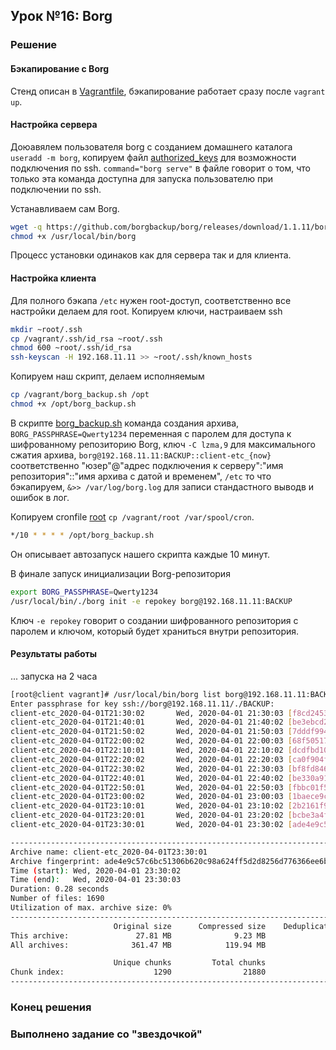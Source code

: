 ## Урок №16: **Borg**
### Решение
#### Бэкапирование с Borg
Стенд описан в [Vagrantfile](Vagrantfile), бэкапирование работает сразу после `vagrant up`.
#### Настройка сервера
Доюавялем пользователя borg с созданием домашнего каталога `useradd -m borg`, копируем файл [authorized_keys](.ssh/authorized_keys) для возможности подключения по ssh.
`command="borg serve"` в файле говорит о том, что только эта команда доступна для запуска пользователю при подключении по ssh.

Устанавливаем cам Borg.
```bash
wget -q https://github.com/borgbackup/borg/releases/download/1.1.11/borg-linux64 -O /usr/local/bin/borg
chmod +x /usr/local/bin/borg
```
Процесс установки одинаков как для сервера так и для клиента.
#### Настройка клиента
Для полного бэкапа `/etc` нужен root-доступ, соответственно все настройки делаем для root.
Копируем ключи, настраиваем ssh
```bash
mkdir ~root/.ssh
cp /vagrant/.ssh/id_rsa ~root/.ssh
chmod 600 ~root/.ssh/id_rsa
ssh-keyscan -H 192.168.11.11 >> ~root/.ssh/known_hosts
```
Копируем наш скрипт, делаем исполняемым
```bash
cp /vagrant/borg_backup.sh /opt
chmod +x /opt/borg_backup.sh
```
В скрипте [borg_backup.sh](borg_backup.sh) команда создания архива, `BORG_PASSPHRASE=Qwerty1234` переменная с паролем для доступа к шифрованному репозиторию Borg, ключ `-C lzma,9` для максимального сжатия архива, `borg@192.168.11.11:BACKUP::client-etc_{now}` соответственно "юзер"@"адрес подключения к серверу":"имя репозитория"::"имя архива с датой и временем", `/etc` то что бэкапируем, `&>> /var/log/borg.log` для записи стандастного выводв и ошибок в лог.

Копируем cronfile [root](root) `cp /vagrant/root /var/spool/cron`.
```bash
*/10 * * * * /opt/borg_backup.sh
```
Он описывает автозапуск нашего скрипта каждые 10 минут.

В финале запуск инициализации Borg-репозитория
```bash
export BORG_PASSPHRASE=Qwerty1234
/usr/local/bin/./borg init -e repokey borg@192.168.11.11:BACKUP
```
Ключ `-e repokey` говорит о создании шифрованного репозитория с паролем и ключом, который будет храниться внутри репозитория.
#### Результаты работы
... запуска на 2 часа
```bash
[root@client vagrant]# /usr/local/bin/borg list borg@192.168.11.11:BACKUP
Enter passphrase for key ssh://borg@192.168.11.11/./BACKUP: 
client-etc_2020-04-01T21:30:02       Wed, 2020-04-01 21:30:03 [f8cd2453294785a6280ecfac077f47671f0e9181ba1e93dbb13f672e38deb8d7]
client-etc_2020-04-01T21:40:01       Wed, 2020-04-01 21:40:02 [be3ebcd2543e442939f7e46892b3aa0e1138466ac4b294978433874ea6ffcf33]
client-etc_2020-04-01T21:50:02       Wed, 2020-04-01 21:50:03 [7dddf994c298e4275829e3070c187e2021149577fd7a1b3c53335f5b7bb7234a]
client-etc_2020-04-01T22:00:02       Wed, 2020-04-01 22:00:03 [68f5051738d013289b6402552a34ba526b381cf251937b50ba61024b3fbf194d]
client-etc_2020-04-01T22:10:01       Wed, 2020-04-01 22:10:02 [dcdfbd10d42891441de93bf3baa7e483b4bb7feb2b003b66dc9e3872a6332c4a]
client-etc_2020-04-01T22:20:02       Wed, 2020-04-01 22:20:03 [ca0f904f3995aa1aacd88c80c5095f1706074875779784633651fc11c2d1ce88]
client-etc_2020-04-01T22:30:02       Wed, 2020-04-01 22:30:03 [bf8fd84658aeec46e5f2808429f049e368b6604405d8d8801c781fbe218fe5ac]
client-etc_2020-04-01T22:40:01       Wed, 2020-04-01 22:40:02 [be330a91024a8852c96f5ec1e493941308e0c5099f1d787dd2ff7f387e50c711]
client-etc_2020-04-01T22:50:01       Wed, 2020-04-01 22:50:03 [fbbc01f52b1a8e6e14344cd2edbd2e6bf4851ae89509f6519423da4bae28c3e9]
client-etc_2020-04-01T23:00:02       Wed, 2020-04-01 23:00:03 [1baece9cff7d36ee0539c72eb7dda4a08427e49925143e4f47a5c69c84e223b9]
client-etc_2020-04-01T23:10:01       Wed, 2020-04-01 23:10:02 [2b2161f925a89a9ef3701f86ca63c80a1a341498eab0b0382c5c34dbe32ae26c]
client-etc_2020-04-01T23:20:01       Wed, 2020-04-01 23:20:02 [bcbe3a4f28fcb62a4ed0e380cabc4a1b6a7d503e3bcfe85a4db6dee180d6f9d4]
client-etc_2020-04-01T23:30:01       Wed, 2020-04-01 23:30:02 [ade4e9c57c6bc51306b620c98a624ff5d2d8256d776366ee6b43bb3e2ed36ae6]
```
```bash
------------------------------------------------------------------------------
Archive name: client-etc_2020-04-01T23:30:01
Archive fingerprint: ade4e9c57c6bc51306b620c98a624ff5d2d8256d776366ee6b43bb3e2ed36ae6
Time (start): Wed, 2020-04-01 23:30:02
Time (end):   Wed, 2020-04-01 23:30:03
Duration: 0.28 seconds
Number of files: 1690
Utilization of max. archive size: 0%
------------------------------------------------------------------------------
                       Original size      Compressed size    Deduplicated size
This archive:               27.81 MB              9.23 MB                599 B
All archives:              361.47 MB            119.94 MB              8.81 MB

                       Unique chunks         Total chunks
Chunk index:                    1290                21880
------------------------------------------------------------------------------
```
### Конец решения
### Выполненo задание со "звездочкой"